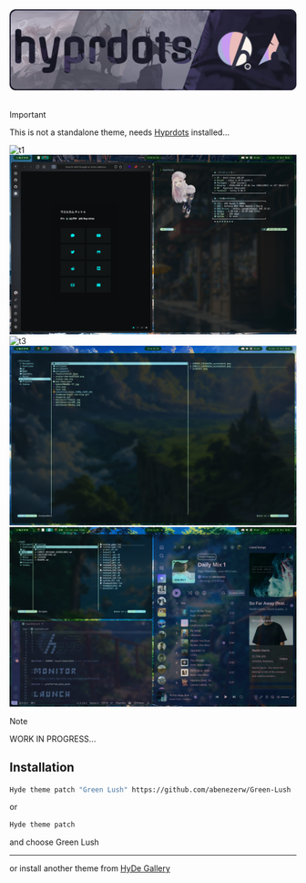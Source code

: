 <div align = center><img src="https://raw.githubusercontent.com/prasanthrangan/hyprdots/main/Source/assets/hyprdots_banner.png"><br><br></div>


> [!IMPORTANT]
> This is not a standalone theme, needs [Hyprdots](https://github.com/prasanthrangan/hyprdots) installed...
> 
![t1](./Screenshots/wallpaper.png)
![t2](./Screenshots/zed+fastfetch.png)
![t3](./Screenshots/rofi+wallpaper.png)
![t4](./Screenshots/superfile.png)
![t5](./Screenshots/spf+vscode+spotify.png)

> [!NOTE]
> WORK IN PROGRESS...

## Installation
```sh
Hyde theme patch "Green Lush" https://github.com/abenezerw/Green-Lush
```
or 
```sh
Hyde theme patch
```
and choose Green Lush

---

or install another theme from [HyDe Gallery](https://github.com/kRHYME7/hyde-gallery)
